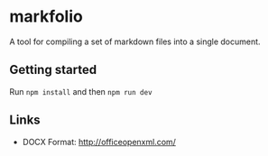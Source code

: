 # markfolio

A tool for compiling a set of markdown files into a single document.

## Getting started

Run `npm install` and then `npm run dev`

## Links

- DOCX Format: http://officeopenxml.com/
